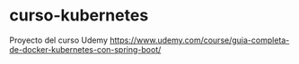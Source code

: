 # curso-kubernetes
Proyecto del curso Udemy https://www.udemy.com/course/guia-completa-de-docker-kubernetes-con-spring-boot/
